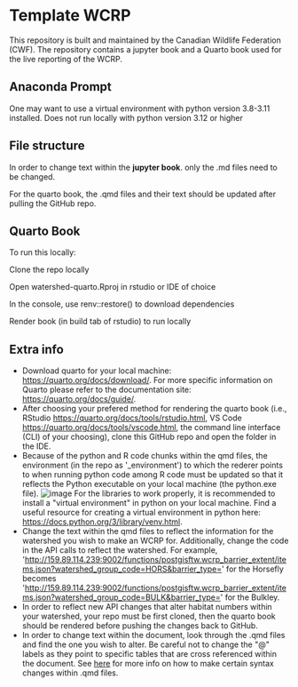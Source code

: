 # Template WCRP
This repository is built and maintained by the Canadian Wildlife Federation (CWF). The repository contains a jupyter book and a Quarto book used for the live reporting of the WCRP.

## Anaconda Prompt
One may want to use a virtual environment with python version 3.8-3.11 installed.
Does not run locally with python version 3.12 or higher

## File structure
In order to change text within the **jupyter book**. only the .md files need to be changed.

For the quarto book, the .qmd files and their text should be updated after pulling the GitHub repo. 

## Quarto Book
To run this locally:

Clone the repo locally

Open watershed-quarto.Rproj in rstudio or IDE of choice

In the console, use renv::restore() to download dependencies

Render book (in build tab of rstudio) to run locally

## Extra info
 - Download quarto for your local machine: https://quarto.org/docs/download/. For more specific information on Quarto please refer to the documentation site: https://quarto.org/docs/guide/. 
 - After choosing your prefered method for rendering the quarto book (i.e., RStudio https://quarto.org/docs/tools/rstudio.html, VS Code https://quarto.org/docs/tools/vscode.html, the command line interface (CLI) of your choosing), clone this GitHub repo and open the folder in the IDE.
 - Because of the python and R code chunks within the qmd files, the environment (in the repo as '_environment') to which the rederer points to when running python code among R code must be updated so that it reflects the Python executable on your local machine (the python.exe file). ![image](https://github.com/Canadian-Wildlife-Federation/Horsefly-WCRP/assets/108288081/8d47e62a-7706-4300-8717-d99b14c2df58)
For the libraries to work properly, it is recommended to install a "virtual environment" in python on your local machine. Find a useful resource for creating a virtual environment in python here: https://docs.python.org/3/library/venv.html.
 - Change the text within the qmd files to reflect the information for the watershed you wish to make an WCRP for. Additionally, change the code in the API calls to reflect the watershed. For example, 'http://159.89.114.239:9002/functions/postgisftw.wcrp_barrier_extent/items.json?watershed_group_code=HORS&barrier_type=' for the Horsefly becomes 'http://159.89.114.239:9002/functions/postgisftw.wcrp_barrier_extent/items.json?watershed_group_code=BULK&barrier_type=' for the Bulkley.
 - In order to reflect new API changes that alter habitat numbers within your watershed, your repo must be first cloned, then the quarto book should be rendered before pushing the changes back to GitHub.
 - In order to change text within the document, look through the .qmd files and find the one you wish to alter. Be careful not to change the "@" labels as they point to specific tables that are cross referenced within the document. See [here](https://www.markdownguide.org/basic-syntax/) for more info on how to make certain syntax changes within .qmd files.


